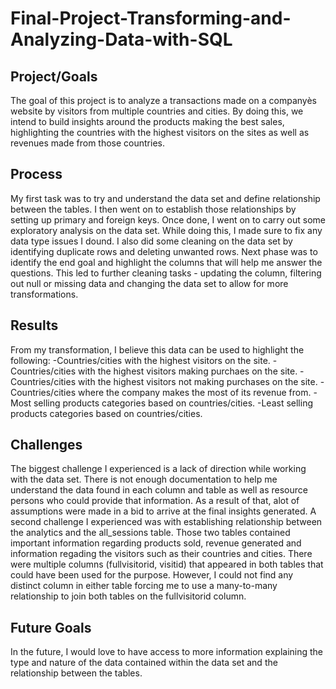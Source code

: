 # Final-Project-Transforming-and-Analyzing-Data-with-SQL

## Project/Goals
The goal of this project is to analyze a transactions made on a companyès website by visitors from multiple countries and cities.
By doing this, we intend to build insights around the products making the best sales, highlighting the countries with the highest visitors on the sites as well as revenues made from those countries.

## Process
My first task was to try and understand the data set and define relationship between the tables.
I then went on to establish those relationships by setting up primary and foreign keys.
Once done, I went on to carry out some exploratory analysis on the data set.
While doing this, I made sure to fix any data type issues I dound. 
I also did some cleaning on the data set by identifying duplicate rows and deleting unwanted rows.
Next phase was to identify the end goal and highlight the columns that will help me answer the questions.
This led to further cleaning tasks - updating the column, filtering out null or missing data and changing the data set to allow for more transformations.

## Results
From my transformation, I believe this data can be used to highlight the following:
-Countries/cities with the highest visitors on the site.
-Countries/cities with the highest visitors making purchaes on the site.
-Countries/cities with the highest visitors not making purchases on the site.
-Countries/cities where the company makes the most of its revenue from.
-Most selling products categories based on countries/cities.
-Least selling products categories based on countries/cities.

## Challenges 
The biggest challenge I experienced is a lack of direction while working with the data set. There is not enough documentation to help me understand the data found in each column and table as well as resource persons who could provide that information. As a result of that, alot of assumptions were made in a bid to arrive at the final insights generated.
A second challenge I experienced was with establishing relationship between the analytics and the all_sessions table. Those two tables contained important information regarding products sold, revenue generated and information regading the visitors such as their countries and cities. There were multiple columns (fullvisitorid, visitid) that appeared in both tables that could have been used for the purpose. However, I could not find any distinct column in either table forcing me to use a many-to-many relationship to join both tables on the fullvisitorid column. 

## Future Goals
In the future, I would love to have access to more information explaining the type and nature of the data contained within the data set and the relationship between the tables.
